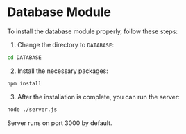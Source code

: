 # Database Module

To install the database module properly, follow these steps:

1. Change the directory to `DATABASE`:

```bash
cd DATABASE
```

2. Install the necessary packages:

```bash
npm install
```

3. After the installation is complete, you can run the server:

```bash
node ./server.js
```

Server runs on port 3000 by default.
